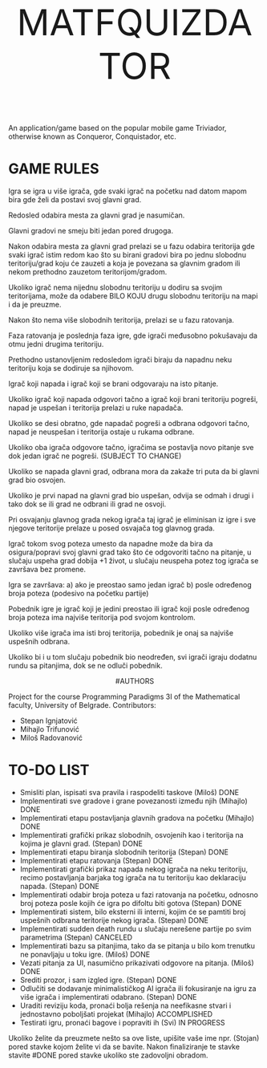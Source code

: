 <p align="center" style="font-size: 72px;">MATFQUIZDATOR</p>

An application/game based on the popular mobile game Triviador, otherwise known as Conqueror, Conquistador, etc.

# GAME RULES

Igra se igra u više igrača, gde svaki igrač na početku nad datom mapom bira gde želi da postavi svoj glavni grad.

Redosled odabira mesta za glavni grad je nasumičan.

Glavni gradovi ne smeju biti jedan pored drugoga.

Nakon odabira mesta za glavni grad prelazi se u fazu odabira teritorija gde svaki igrač istim redom kao što su birani gradovi bira po jednu slobodnu teritoriju/grad koju će zauzeti a koja je povezana sa glavnim gradom ili nekom prethodno zauzetom teritorijom/gradom.

Ukoliko igrač nema nijednu slobodnu teritoriju u dodiru sa svojim teritorijama, može da odabere BILO KOJU drugu slobodnu teritoriju na mapi i da je preuzme.

Nakon što nema više slobodnih teritorija, prelazi se u fazu ratovanja.

Faza ratovanja je poslednja faza igre, gde igrači međusobno pokušavaju da otmu jedni drugima teritoriju.

Prethodno ustanovljenim redosledom igrači biraju da napadnu neku teritoriju koja se dodiruje sa njihovom.

Igrač koji napada i igrač koji se brani odgovaraju na isto pitanje.

Ukoliko igrač koji napada odgovori tačno a igrač koji brani teritoriju pogreši, napad je uspešan i teritorija prelazi u ruke napadača.

Ukoliko se desi obratno, gde napadač pogreši a odbrana odgovori tačno, napad je neuspešan i teritorija ostaje u rukama odbrane.

Ukoliko oba igrača odgovore tačno, igračima se postavlja novo pitanje sve dok jedan igrač ne pogreši. (SUBJECT TO CHANGE)

Ukoliko se napada glavni grad, odbrana mora da zakaže tri puta da bi glavni grad bio osvojen.

Ukoliko je prvi napad na glavni grad bio uspešan, odvija se odmah i drugi i tako dok se ili grad ne odbrani ili grad ne osvoji.

Pri osvajanju glavnog grada nekog igrača taj igrač je eliminisan iz igre i sve njegove teritorije prelaze u posed osvajača tog glavnog grada.

Igrač tokom svog poteza umesto da napadne može da bira da osigura/popravi svoj glavni grad tako što će odgovoriti tačno na pitanje, u slučaju uspeha grad dobija +1 život, u slučaju neuspeha potez tog igrača se završava bez promene.


Igra se završava:
a) ako je preostao samo jedan igrač
b) posle određenog broja poteza (podesivo na početku partije)

Pobednik igre je igrač koji je jedini preostao ili igrač koji posle određenog broja poteza ima najviše teritorija pod svojom kontrolom. 

Ukoliko više igrača ima isti broj teritorija, pobednik je onaj sa najviše uspešnih odbrana.

Ukoliko bi i u tom slučaju pobednik bio neodređen, svi igrači igraju dodatnu rundu sa pitanjima, dok se ne odluči pobednik.


<p align="center">#AUTHORS</p>

Project for the course Programming Paradigms 3I of the Mathematical faculty, University of Belgrade.
Contributors:
* Stepan Ignjatović
* Mihajlo Trifunović
* Miloš Radovanović

# TO-DO LIST

* Smisliti plan, ispisati sva pravila i raspodeliti taskove (Miloš) DONE
* Implementirati sve gradove i grane povezanosti između njih (Mihajlo) DONE
* Implementirati etapu postavljanja glavnih gradova na početku (Mihajlo) DONE
* Implementirati grafički prikaz slobodnih, osvojenih kao i teritorija na kojima je glavni grad. (Stepan) DONE
* Implementirati etapu biranja slobodnih teritorija (Stepan) DONE
* Implementirati etapu ratovanja (Stepan) DONE
* Implementirati grafički prikaz napada nekog igrača na neku teritoriju, recimo postavljanja barjaka tog igrača na tu teritoriju kao deklaraciju napada. (Stepan) DONE
* Implementirati odabir broja poteza u fazi ratovanja na početku, odnosno broj poteza posle kojih će igra po difoltu biti gotova (Stepan) DONE
* Implementirati sistem, bilo eksterni ili interni, kojim će se pamtiti broj uspešnih odbrana teritorije nekog igrača. (Stepan) DONE
* Implementirati sudden death rundu u slučaju nerešene partije po svim parametrima (Stepan) CANCELED
* Implementirati bazu sa pitanjima, tako da se pitanja u bilo kom trenutku ne ponavljaju u toku igre. (Miloš) DONE
* Vezati pitanja za UI, nasumično prikazivati odgovore na pitanja. (Miloš) DONE
* Srediti prozor, i sam izgled igre. (Stepan) DONE
* Odlučiti se dodavanje minimalističkog AI igrača ili fokusiranje na igru za više igrača i implementirati odabrano. (Stepan) DONE
* Uraditi reviziju koda, pronaći bolja rešenja na neefikasne stvari i jednostavno poboljšati projekat (Mihajlo) ACCOMPLISHED
* Testirati igru, pronaći bagove i popraviti ih (Svi) IN PROGRESS

Ukoliko želite da preuzmete nešto sa ove liste, upišite vaše ime npr. (Stojan) pored stavke kojom želite vi da se bavite. Nakon finaliziranje te stavke stavite #DONE pored stavke ukoliko ste zadovoljni obradom.
